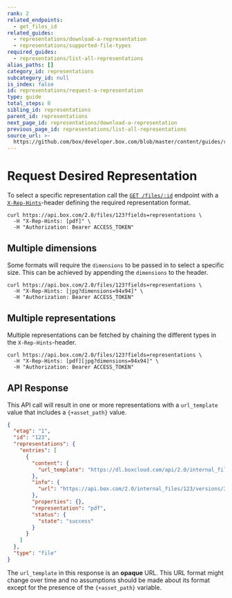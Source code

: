 ```yaml
---
rank: 2
related_endpoints:
  - get_files_id
related_guides:
  - representations/download-a-representation
  - representations/supported-file-types
required_guides:
  - representations/list-all-representations
alias_paths: []
category_id: representations
subcategory_id: null
is_index: false
id: representations/request-a-representation
type: guide
total_steps: 8
sibling_id: representations
parent_id: representations
next_page_id: representations/download-a-representation
previous_page_id: representations/list-all-representations
source_url: >-
  https://github.com/box/developer.box.com/blob/master/content/guides/representations/request-a-representation.md
---
```


# Request Desired Representation

To select a specific representation call the [`GET /files/:id`][get_files_id]
endpoint with a [`X-Rep-Hints`][x-rep-hints]-header defining the
required representation format.

```curl
curl https://api.box.com/2.0/files/123?fields=representations \
  -H "X-Rep-Hints: [pdf]" \
  -H "Authorization: Bearer ACCESS_TOKEN"
```

## Multiple dimensions

Some formats will require the `dimensions` to be passed in to select a
specific size. This can be achieved by appending the `dimensions` to the
header.

```curl
curl https://api.box.com/2.0/files/123?fields=representations \
  -H "X-Rep-Hints: [jpg?dimensions=94x94]" \
  -H "Authorization: Bearer ACCESS_TOKEN"
```

## Multiple representations

Multiple representations can be fetched by chaining the different
types in the `X-Rep-Hints`-header.

```curl
curl https://api.box.com/2.0/files/123?fields=representations \
  -H "X-Rep-Hints: [pdf][jpg?dimensions=94x94]" \
  -H "Authorization: Bearer ACCESS_TOKEN"
```

## API Response

This API call will result in one or more representations with a `url_template`
value that includes a `{+asset_path}` value.

```json
{
  "etag": "1",
  "id": "123",
  "representations": {
    "entries": [
      {
        "content": {
          "url_template": "https://dl.boxcloud.com/api/2.0/internal_files/123/versions/345/representations/pdf/content/{+asset_path}"
        },
        "info": {
          "url": "https://api.box.com/2.0/internal_files/123/versions/345/representations/pdf"
        },
        "properties": {},
        "representation": "pdf",
        "status": {
          "state": "success"
        }
      }
    ]
  },
  "type": "file"
}
```

<Message type='notice'>

The `url_template` in this response is an **opaque** URL. This URL format
might change over time and no assumptions should be made about its format
except for the presence of the `{+asset_path}` variable.

</Message>

[get_files_id]: endpoint://get-files-id
[x-rep-hints]: endpoint://get-files-id#param-X-Rep-Hints

